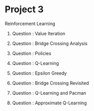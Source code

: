 # Project 3 

Reinforcement Learning

1. Question : Value Iteration

2. Question : Bridge Crossing Analysis

3. Question : Policies

4. Question : Q-Learning

5. Question : Epsilon Greedy

6. Question : Bridge Crossing Revisited

7. Question : Q-Learning and Pacman

8. Question : Approximate Q-Learning